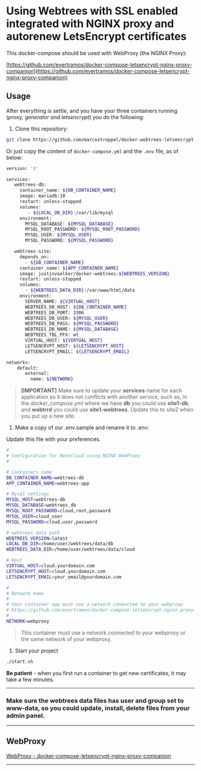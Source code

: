 # Using Webtrees with SSL enabled integrated with NGINX proxy and autorenew LetsEncrypt certificates

This docker-compose should be used with WebProxy (the NGINX Proxy):

[https://github.com/evertramos/docker-compose-letsencrypt-nginx-proxy-companion](https://github.com/evertramos/docker-compose-letsencrypt-nginx-proxy-companion)

## Usage

After everything is settle, and you have your three containers running (_proxy, generator and letsencrypt_) you do the following:

1. Clone this repository:

```bash
git clone https://github.com/marcostroppel/docker-webtrees-letsencrypt.git
```

Or just copy the content of `docker-compose.yml` and the `.env` file, as of below:

```bash
version: '3'

services:
   webtrees-db:
     container_name: ${DB_CONTAINER_NAME}
     image: mariadb:10
     restart: unless-stopped
     volumes:
        - ${LOCAL_DB_DIR}:/var/lib/mysql
     environment:
       MYSQL_DATABASE: ${MYSQL_DATABASE}
       MYSQL_ROOT_PASSWORD: ${MYSQL_ROOT_PASSWORD}
       MYSQL_USER: ${MYSQL_USER}
       MYSQL_PASSWORD: ${MYSQL_PASSWORD}

   webtrees-site:
     depends_on:
       - ${DB_CONTAINER_NAME}
     container_name: ${APP_CONTAINER_NAME}
     image: justinvoelker/docker-webtrees:${WEBTREES_VERSION}
     restart: unless-stopped
     volumes:
       - ${WEBTREES_DATA_DIR}:/var/www/html/data
     environment:
       SERVER_NAME: ${VIRTUAL_HOST}
       WEBTREES_DB_HOST: ${DB_CONTAINER_NAME}
       WEBTREES_DB_PORT: 3306
       WEBTREES_DB_USER: ${MYSQL_USER}
       WEBTREES_DB_PASS: ${MYSQL_PASSWORD}
       WEBTREES_DB_NAME: ${MYSQL_DATABASE}
       WEBTREES_TBL_PFX: wt_
       VIRTUAL_HOST: ${VIRTUAL_HOST}
       LETSENCRYPT_HOST: ${LETSENCRYPT_HOST}
       LETSENCRYPT_EMAIL: ${LETSENCRYPT_EMAIL}

networks:
    default:
       external:
         name: ${NETWORK}
```

> **[IMPORTANT]** Make sure to update your **services** name for each application so it does not conflicts with another service, such as, in the _docker_compose.yml_ where we have **db** you could use **site1-db**, and **webtrrd** you could use **site1-webtrees**. Update this to site2 when you put up a new site.

1. Make a copy of our .env.sample and rename it to .env:

Update this file with your preferences.

```bash
#
# Configuration for Nextcloud using NGINX WebProxy
#

# Containers name
DB_CONTAINER_NAME=webtrees-db
APP_CONTAINER_NAME=webtrees-app

# Mysql settings
MYSQL_HOST=webtrees-db
MYSQL_DATABASE=webtrees_db
MYSQL_ROOT_PASSWORD=cloud,root,password
MYSQL_USER=cloud_user
MYSQL_PASSWORD=cloud,user,password

# webtrees data path
WEBTREES_VERSION=latest
LOCAL_DB_DIR=/home/user/webtrees/data/db
WEBTREES_DATA_DIR=/home/user/webtrees/data/cloud

# Host
VIRTUAL_HOST=cloud.yourdomain.com
LETSENCRYPT_HOST=cloud.yourdomain.com
LETSENCRYPT_EMAIL=your_email@yourdomain.com

#
# Network name
#
# Your container app must use a network conencted to your webproxy 
# https://github.com/evertramos/docker-compose-letsencrypt-nginx-proxy-companion
#
NETWORK=webproxy
```

>This container must use a network connected to your webproxy or the same network of your webproxy.

1. Start your project

```bash
./start.sh
```

**Be patient** - when you first run a container to get new certificates, it may take a few minutes.

----

### Make sure the webtrees data files has user and group set to **www-data**, so you could update, install, delete files from your admin panel.

----

## WebProxy

[WebProxy - docker-compose-letsencrypt-nginx-proxy-companion](https://github.com/evertramos/docker-compose-letsencrypt-nginx-proxy-companion)

----
